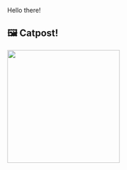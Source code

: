 Hello there!



## 🖼️ Catpost!

<sub>
    <img src="https://cdn2.thecatapi.com/images/u5b6LPB7L.jpg" height="256">
</sub>

